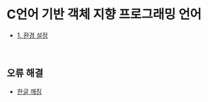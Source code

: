 # C언어 기반 객체 지향 프로그래밍 언어

<p>

- [1. 환경 설정](https://github.com/DrMaemi/Study/tree/master/Programming-Language/C++/1.%20환경%20설정.md)
</p>

<br>

## 오류 해결
- [한글 깨짐](https://github.com/DrMaemi/Study/tree/master/Tools/VS-Code/오류%20해결/한글%20깨짐.md)
